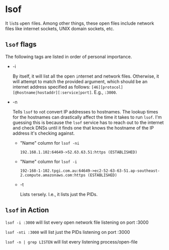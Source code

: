 # lsof

It `l`i`s`ts `o`pen `f`iles. Among other things, these open files include network files like internet sockets, UNIX domain sockets, etc.

## `lsof` flags

The following tags are listed in order of personal importance.

- -i

  By itself, it will list all the open `i`nternet and network files. Otherwise, it will attempt to match the provided argument, which should be an internet address specified as follows: `[46][protocol][@hostname|hostaddr][:service|port]`. E.g., `:3000`.

- -n

  Tells `lsof` to `n`ot convert IP addresses to hostnames. The lookup times for the hostnames can drastically affect the time it takes to run `lsof`. I'm guessing this is because the `lsof` service has to reach out to the internet and check DNSs until it finds one that knows the hostname of the IP address it's checking against.

  - "Name" column for `lsof -ni`

    `192.168.1.102:64649->52.63.63.51:https (ESTABLISHED)`

  - "Name" column for `lsof -i`

    `192-168-1-102.tpgi.com.au:64649->ec2-52-63-63-51.ap-southeast-2.compute.amazonaws.com:https (ESTABLISHED)`

  - -t

    Lists `t`ersely. I.e., it lists just the PIDs.

## `lsof` in Action

`lsof -i :3000` will list every open network file listening on port :3000

`lsof -nti :3000` will list just the PIDs listening on port :3000

`lsof -n | grep LISTEN` will list every listening process/open-file
